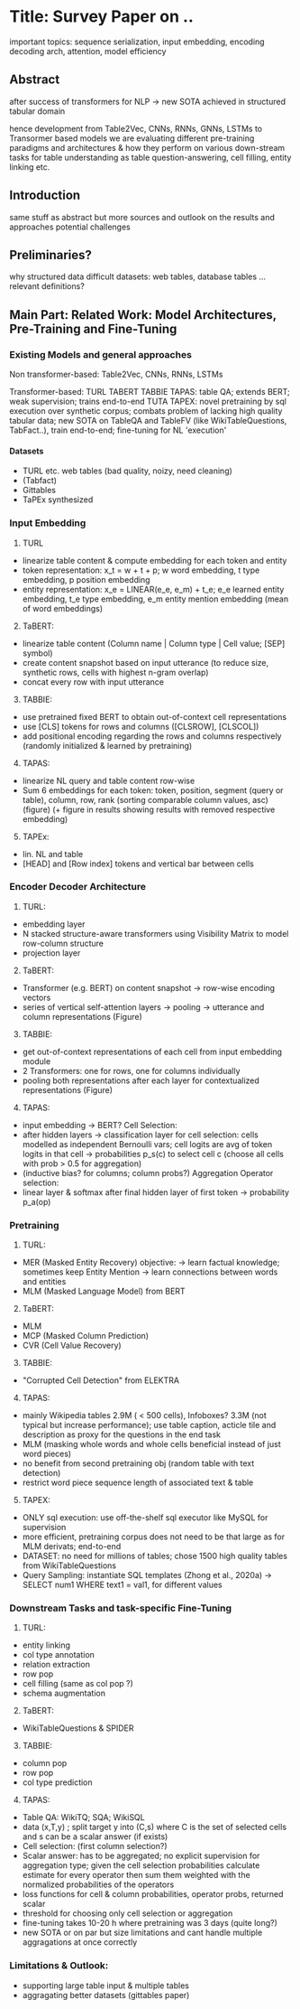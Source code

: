 # Title: Survey Paper on ..

important topics: sequence serialization, input embedding, encoding decoding arch, attention, model efficiency

## Abstract

after success of transformers for NLP -> new SOTA achieved in structured tabular domain

hence development from Table2Vec, CNNs, RNNs, GNNs, LSTMs to Transormer based models
we are evaluating different pre-training paradigms and architectures 
& how they perform on various down-stream tasks for table understanding as table question-answering, cell filling, entity linking etc.


## Introduction
same stuff as abstract but more sources
and outlook on the results and approaches
potential challenges

## Preliminaries? 
why structured data difficult
datasets: web tables, database tables ...
relevant definitions?

## Main Part: Related Work: Model Architectures, Pre-Training and Fine-Tuning

### Existing Models and general approaches
Non transformer-based:
Table2Vec, CNNs, RNNs, LSTMs

Transformer-based:
TURL
TABERT
TABBIE
TAPAS: table QA; extends BERT; weak supervision; trains end-to-end
TUTA
TAPEX: novel pretraining by sql execution over synthetic corpus; combats problem of lacking high quality tabular data; new SOTA on TableQA and TableFV (like WikiTableQuestions, TabFact..), train  end-to-end; fine-tuning for NL 'execution'

#### Datasets
- TURL etc. web tables (bad quality, noizy, need cleaning)
- (Tabfact)
- Gittables
- TaPEx synthesized

### Input Embedding
1) TURL
- linearize table content & compute embedding for each token and entity
- token representation: x_t = w + t + p; w word embedding, t type embedding, p position embedding 
- entity representation: x_e = LINEAR(e_e, e_m) + t_e; e_e learned entity embedding, t_e type embedding, e_m entity mention embedding (mean of word embeddings)  

2) TaBERT:
- linearize table content  (Column name | Column type | Cell value; [SEP] symbol)
- create content snapshot based on input utterance (to reduce size, synthetic rows, cells with highest n-gram overlap)
- concat every row with input utterance

3) TABBIE:
- use pretrained fixed BERT to obtain out-of-context cell representations 
- use [CLS] tokens for rows and columns ([CLSROW], [CLSCOL]) 
- add positional encoding regarding the rows and columns respectively (randomly initialized & learned by pretraining)

4) TAPAS:
- linearize NL query and table content row-wise
- Sum 6 embeddings for each token: token, position, segment (query or table), column, row, rank (sorting comparable column values, asc) (figure) (+ figure in results showing results with removed respective embedding)

5) TAPEx:
- lin. NL and table
- [HEAD] and [Row index] tokens and vertical bar between cells

### Encoder Decoder Architecture
1) TURL:
- embedding layer
- N stacked structure-aware transformers using Visibility Matrix to model row-column structure
- projection layer

2) TaBERT:
- Transformer (e.g. BERT) on content snapshot -> row-wise encoding vectors
- series of vertical self-attention layers -> pooling -> utterance and column representations
(Figure)

3) TABBIE:
- get out-of-context representations of each cell from input embedding module
- 2 Transformers: one for rows, one for columns individually
- pooling both representations after each layer for contextualized representations
(Figure)

4) TAPAS:
- input embedding -> BERT?
Cell Selection:
- after hidden layers -> classification layer for cell selection: cells modelled as independent Bernoulli vars;  cell logits are avg of token logits in that cell -> probabilities p_s(c) to select cell c (choose all cells with prob > 0.5 for aggregation)
- (inductive bias? for columns; column probs?)
Aggregation Operator selection:
- linear layer & softmax after final hidden layer of first token -> probability p_a(op)


### Pretraining
1) TURL:
- MER (Masked Entity Recovery) objective: -> learn factual knowledge; sometimes keep Entity Mention -> learn connections between words and entities
- MLM (Masked Language Model) from BERT

2) TaBERT:
- MLM
- MCP (Masked Column Prediction)
- CVR (Cell Value Recovery)

3) TABBIE:
- "Corrupted Cell Detection" from ELEKTRA

4) TAPAS:
- mainly Wikipedia tables 2.9M ( < 500 cells), Infoboxes? 3.3M (not typical but increase performance); use table caption, acticle tile and description as proxy for the questions in the end task
- MLM (masking whole words and whole cells beneficial instead of just word pieces)
- no benefit from second pretraining obj (random table with text detection)
- restrict word piece sequence length of associated text & table

5) TAPEX:
- ONLY sql execution: use off-the-shelf sql executor like MySQL for supervision
- more efficient, pretraining corpus does not need to be that large as for MLM derivats; end-to-end
- DATASET: no need for millions of tables; chose 1500 high quality tables from WikiTableQuestions
- Query Sampling: instantiate SQL templates (Zhong et al., 2020a) -> SELECT num1 WHERE text1
= val1, for different values

### Downstream Tasks and task-specific Fine-Tuning

1) TURL:
- entity linking
- col type annotation
- relation extraction
- row pop
- cell filling (same as col pop ?)
- schema augmentation

2) TaBERT: 
- WikiTableQuestions & SPIDER

3) TABBIE:
- column pop
- row pop
- col type prediction

4) TAPAS:
- Table QA: WikiTQ; SQA; WikiSQL
- data (x,T,y) ; split target y into (C,s) where C is the set of selected cells and s can be a scalar answer (if exists) 
- Cell selection: (first column selection?)
- Scalar answer: has to be aggregated; no explicit supervision for aggregation type; given the cell selection probabilities calculate estimate for every operator then sum them weighted with the normalized probabilities of the operators
- loss functions for cell & column probabilities, operator probs, returned scalar
- threshold for choosing only cell selection or aggregation
- fine-tuning takes 10-20 h where pretraining was 3 days (quite long?)
- new SOTA or on par but size limitations and cant handle multiple aggragations at once correctly

### Limitations & Outlook:
- supporting large table input & multiple tables
- aggragating better datasets (gittables paper)
